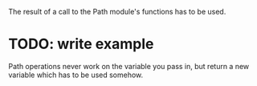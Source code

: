 The result of a call to the Path module's functions has to be used.

# TODO: write example

Path operations never work on the variable you pass in, but return a new
variable which has to be used somehow.
